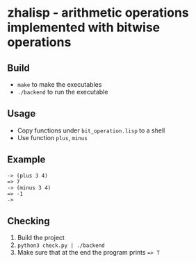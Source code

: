 # zhalisp - arithmetic operations implemented with bitwise operations

## Build
* `make` to make the executables
* `./backend` to run the executable

## Usage
* Copy functions under `bit_operation.lisp` to a shell
* Use function `plus`, `minus`

## Example
```
-> (plus 3 4)
=> 7
-> (minus 3 4)
=> -1
-> 
```

## Checking
1. Build the project
2. `python3 check.py | ./backend`
3. Make sure that at the end the program prints `=> T`

